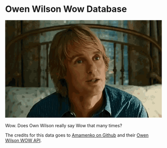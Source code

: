 # Owen Wilson Wow Database

![Owen Wilson GIF](https://github.com/masud90/OwenWilson/blob/main/Assets/Images/owen-wilson-wow-marley-and-me.gif)

Wow. Does Own Wilson really say Wow that many times?

The credits for this data goes to [Amamenko on Github](https://github.com/amamenko/owen-wilson-wow-api) and their [Owen Wilson WOW API](https://owen-wilson-wow-api.herokuapp.com/).
